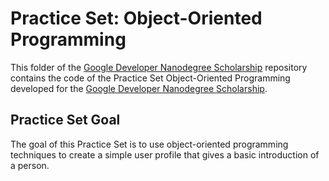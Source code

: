 # Practice Set: Object-Oriented Programming

This folder of the [Google Developer Nanodegree Scholarship](https://github.com/EnduranceCode/GoogleDeveloperNanodegreeScholarship/tree/master) repository contains the code of the Practice Set Object-Oriented Programming developed for the [Google Developer Nanodegree Scholarship](https://sites.google.com/knowlabs.com/gdnd2017).

## Practice Set Goal

The goal of this Practice Set is to use object-oriented programming techniques to create a simple user profile that gives a basic introduction of a person.
